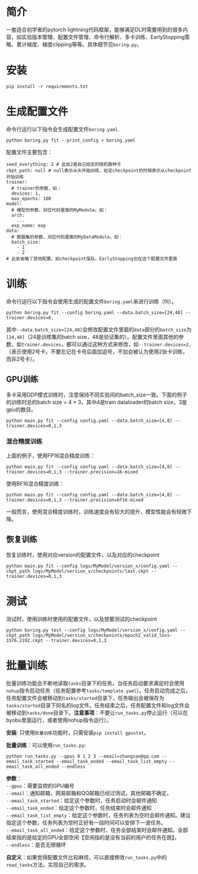 # 简介
一套适合初学者的pytorch lightning代码框架，能够满足DL时需要用到的很多内容，如实验版本管理、配置文件管理、命令行解析、多卡训练、EarlyStopping策略、累计梯度、梯度clipping等等。具体细节见`boring.py`。

# 安装
```
pip install -r requirements.txt
```

# 生成配置文件
命令行运行以下指令会生成配置文件`boring.yaml`.
```
python boring.py fit --print_config > boring.yaml
```
配置文件主要包含：
```
seed_everything: 2 # 此处2是自己给定的随机数种子
ckpt_path: null # null表示从头开始训练，给定checkpoint的时候表示从checkpoint开始训练
trainer:
  # trainer的参数，如：
  devices: 1,
  max_epochs: 100
model:
  # 模型的参数，对应代码里面的MyModule。如：
  arch:
    ...
  exp_name: exp
data:
  # 数据集的参数，对应代码里面的MyDataModule。如：
  batch_size:
    - 1
    - 2
# 此处省略了其他配置，如checkpoint保存，EarlyStopping也在这个配置文件里面
```

# 训练
命令行运行以下指令会使用生成的配置文件`boring.yaml`来进行训练（fit）。
```
python boring.py fit --config boring.yaml --data.batch_size=[24,48] --trainer.devices=0,
```
其中`--data.batch_size=[24,48]`会修改配置文件里面的`data`部分的`batch_size`为`[24,48]`（24是训练集的batch size，48是验证集的）。配置文件里面其他的参数，如`trainer.devices`，都可以通过这种方式来修改，如`--trainer.devices=2,`（表示使用2号卡，不要忘记在卡号后面加逗号，不加会被认为使用2张卡训练，而非2号卡）。

## GPU训练
多卡采用DDP模式训练时，注意保持不同实验间的batch_size一致。下面的例子的训练时总的batch size = 4 * 3，其中4是train dataloader的batch size，3是gpu的数目。
```
python main.py fit --config config.yaml --data.batch_size=[4,8] --trainer.devices=0,1,3
```
### 混合精度训练
上面的例子，使用FP16混合精度训练：
```
python main.py fit --config config.yaml --data.batch_size=[4,8] --trainer.devices=0,1,3 --trainer.precision=16-mixed
```
使用BF16混合精度训练：
```
python main.py fit --config config.yaml --data.batch_size=[4,8] --trainer.devices=0,1,3 --trainer.precision=bf16-mixed
```
一般而言，使用混合精度训练时，训练速度会有较大的提升，模型性能会有轻微下降。

## 恢复训练
恢复训练时，使用对应version的配置文件，以及对应的checkpoint
```
python main.py fit --config logs/MyModel/version_x/config.yaml --ckpt_path logs/MyModel/version_x/checkpoints/last.ckpt --trainer.devices=0,1,3
```

# 测试
测试时，使用训练时使用的配置文件，以及想要测试的checkpoint
```
python boring.py test --config logs/MyModel/version_x/config.yaml --ckpt_path logs/MyModel/version_x/checkpoints/epoch2_valid_loss-1576.2192.ckpt --trainer.devices=0,1,3
```

# 批量训练
批量训练功能会不断地读取`tasks`目录下的任务，当任务启动要求满足时会使用`nohup`指令启动任务（任务配置参考`tasks/template.yaml`）。任务启动完成之后，任务配置文件会被移动到`tasks/started`目录下，任务输出会被保存为`tasks/started`目录下同名的log文件。任务结束之后，任务配置文件和log文件会被移动到`tasks/done`目录下。**注意事项**：不要让`run_tasks.py`停止运行（可以在byobu里面运行，或者使用nohup指令运行）。

**安装**: 只使用`批量训练`功能时，只需安装`pip install gpustat`。

**批量训练**：可以使用`run_tasks.py`:
```shell
python run_tasks.py --gpus 0 1 2 3 --email=zhangsan@qq.com --email_task_started --email_task_ended --email_task_list_empty --email_task_all_ended --endless
```


**参数**：  
`--gpus`：需要监控的GPU编号  
`--email`：通知邮箱，网易邮箱和QQ邮箱已经过测试，其他邮箱不确定。  
`--email_task_started`：给定这个参数时，任务启动时会邮件通知  
`--email_task_ended`：给定这个参数时，任务结束时会邮件通知  
`--email_task_list_empty`：给定这个参数时，任务列表为空时会邮件通知。建议指定这个参数，任务列表为空时正好有一段时间可以安排下一波任务。  
`--email_task_all_ended`：给定这个参数时，任务全部结束时会邮件通知。全部结束指的是给定的GPU全部空闲【空闲指的是没有当前的用户的任务在跑】。  
`--endless`：是否无限循环  

**自定义**：如果觉得配置文件比较麻烦，可以直接修改`run_tasks.py`中的`read_tasks`方法，实现自己的需求。


